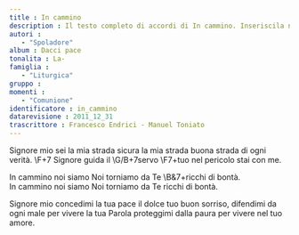 ```yaml
--- 
title : In cammino
description : Il testo completo di accordi di In cammino. Inseriscila nel tuo canzoniere!
autori : 
   - "Spoladore"
album : Dacci pace
tonalita : La-
famiglia : 
   - "Liturgica"
gruppo : 
momenti : 
   - "Comunione"
identificatore : in_cammino
datarevisione : 2011_12_31
trascrittore : Francesco Endrici - Manuel Toniato
--- 
```




Signore mio sei la mia strada sicura
la mia strada buona strada di ogni verità. \F+7 
Signore guida il \G/B+7servo  \F7+tuo 
nel pericolo stai con me.  


In cammino noi siamo 
Noi torniamo da Te \B&7+ricchi di bontà.  
In cammino noi siamo 
Noi torniamo da Te ricchi di bontà.  


Signore mio concedimi la tua pace
il dolce tuo buon sorriso, difendimi da ogni male
per vivere la tua Parola proteggimi dalla paura
per vivere nel tuo amore.


